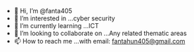 - 👋 Hi, I’m @fanta405
- 👀 I’m interested in ...cyber security
- 🌱 I’m currently learning ...ICT
- 💞️ I’m looking to collaborate on ...Any related thematic areas
- 📫 How to reach me ...with email: fantahun405@gmail.com

<!---
fanta405/fanta405 is a ✨ special ✨ repository because its `README.md` (this file) appears on your GitHub profile.
You can click the Preview link to take a look at your changes.
--->
